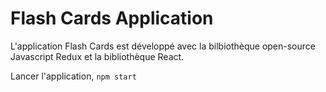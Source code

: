 # Flash Cards Application

L'application Flash Cards est développé avec la bilbiothèque open-source Javascript Redux et la bibliothèque React.

Lancer l'application,
`npm start`
